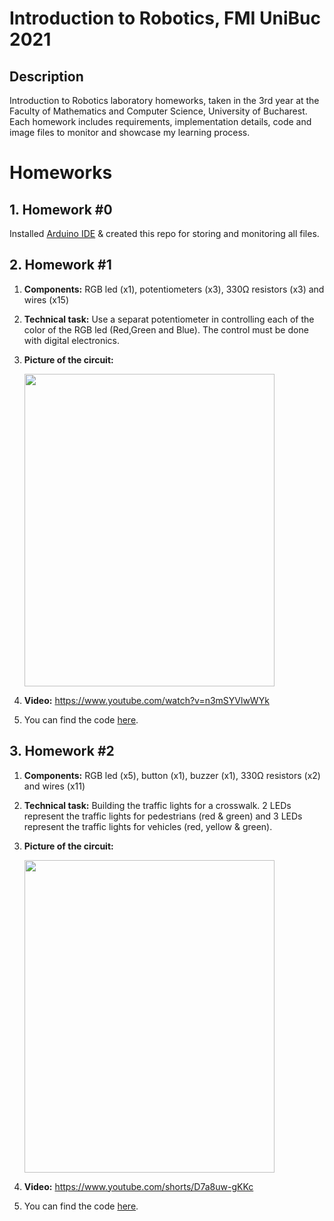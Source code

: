 # Introduction to Robotics, FMI UniBuc 2021

## Description

  Introduction to Robotics laboratory homeworks, taken in the 3rd year at the Faculty of Mathematics and Computer Science, University of Bucharest. Each homework includes requirements, implementation details, code and image files to monitor and showcase my learning process.

# Homeworks

## 1. Homework #0
  Installed [Arduino IDE](https://www.arduino.cc/en/software) & created this repo for storing and monitoring all files.

## 2. Homework #1

  1) **Components:** RGB led (x1), potentiometers (x3), 330Ω resistors (x3) and wires (x15)

  2) **Technical task:** Use a separat potentiometer in controlling each of the color of the RGB led (Red,Green and Blue). The control must be done with digital electronics.
  
  3) **Picture of the circuit:** 
  
      <img src="https://user-images.githubusercontent.com/61471997/138553789-233b42b2-70c2-454b-8a99-07e9f6b14e9b.jpg" data-canonical-src="https://user-images.githubusercontent.com/61471997/138553789-233b42b2-70c2-454b-8a99-07e9f6b14e9b.jpg" width="400" height="500" />

  4) **Video:** https://www.youtube.com/watch?v=n3mSYVlwWYk

  5) You can find the code [here](RGB_LED_3_potentiometers.ino).

## 3. Homework #2

  1) **Components:** RGB led (x5), button (x1), buzzer (x1), 330Ω resistors (x2) and wires (x11)

  2) **Technical task:** Building the traffic lights for a crosswalk. 2 LEDs represent the traffic lights for pedestrians (red & green) and 3 LEDs represent the traffic lights for vehicles (red, yellow & green).

  3) **Picture of the circuit:**
  
      <img src="https://user-images.githubusercontent.com/61471997/139835966-d7bad546-0751-4ee3-95e9-bb27711fa9a9.jpeg" data-canonical-src="https://user-images.githubusercontent.com/61471997/139835966-d7bad546-0751-4ee3-95e9-bb27711fa9a9.jpeg" width="400" height="500" />
      
  4) **Video:** https://www.youtube.com/shorts/D7a8uw-gKKc

  5) You can find the code [here](traffic_light.ino).

